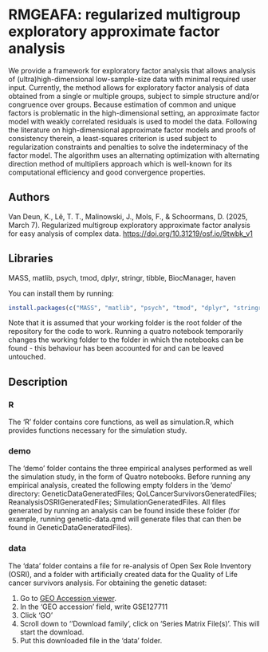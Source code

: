 # RMGEAFA: regularized multigroup exploratory approximate factor analysis

We provide a framework for exploratory factor analysis that allows
analysis of (ultra)high-dimensional low-sample-size data with minimal
required user input. Currently, the method allows for exploratory factor
analysis of data obtained from a single or multiple groups, subject to
simple structure and/or congruence over groups. Because estimation of
common and unique factors is problematic in the high-dimensional
setting, an approximate factor model with weakly correlated residuals is
used to model the data. Following the literature on high-dimensional
approximate factor models and proofs of consistency therein, a
least-squares criterion is used subject to regularization constraints
and penalties to solve the indeterminacy of the factor model. The
algorithm uses an alternating optimization with alternating direction
method of multipliers approach which is well-known for its computational
efficiency and good convergence properties.

## Authors

Van Deun, K., Lê, T. T., Malinowski, J., Mols, F., & Schoormans, D.
(2025, March 7). Regularized multigroup exploratory approximate factor
analysis for easy analysis of complex data.
<https://doi.org/10.31219/osf.io/9twbk_v1>

## Libraries

MASS, matlib, psych, tmod, dplyr, stringr, tibble, BiocManager, haven

You can install them by running:

``` r
install.packages(c("MASS", "matlib", "psych", "tmod", "dplyr", "stringr", "tibble", "BiocManager", "haven"), repos = "http://cran.us.r-project.org")
```

Note that it is assumed that your working folder is the root folder of
the repository for the code to work. Running a quatro notebook
temporarily changes the working folder to the folder in which the
notebooks can be found - this behaviour has been accounted for and can
be leaved untouched.

## Description

### R

The ‘R’ folder contains core functions, as well as simulation.R, which
provides functions necessary for the simulation study.

### demo

The ‘demo’ folder contains the three empirical analyses performed as
well the simulation study, in the form of Quatro notebooks. Before
running any empirical analysis, created the following empty folders in
the ‘demo’ directory: GeneticDataGeneratedFiles;
QoLCancerSurvivorsGeneratedFiles; ReanalysisOSRIGeneratedFiles;
SimulationGeneratedFiles. All files generated by running an analysis can
be found inside these folder (for example, running genetic-data.qmd will
generate files that can then be found in GeneticDataGeneratedFiles).

### data

The ‘data’ folder contains a file for re-analysis of Open Sex Role
Inventory (OSRI), and a folder with artificially created data for the
Quality of Life cancer survivors analysis. For obtaining the genetic
dataset:

1.  Go to [GEO Accession
    viewer](https://www.ncbi.nlm.nih.gov/geo/query/acc.cgi?acc=GSE127711).
2.  In the ‘GEO accession’ field, write GSE127711
3.  Click ‘GO’
4.  Scroll down to ‘’Download family’, click on ‘Series Matrix File(s)’.
    This will start the download.
5.  Put this downloaded file in the ‘data’ folder.
